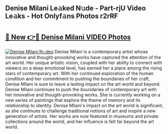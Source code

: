 ## Denise Milani Le𝚊ked N𝚞de - Part-rjU Video Le𝚊ks - Hot Onlyf𝚊ns Photos r2rRF

# <h2><a href="http://ab71522.deff.icu/?id=Denise+Milani">🔗 New 👉🔴 Denise Milani VIDEO Photos</a></h2>

[![Denise Milani N𝚞des](https://i.imgur.com/rIISA9y.gif)](http://ab71522.deff.icu/?id=Denise+Milani)
Denise Milani is a contemporary artist whose innovative and thought-provoking works have captured the attention of the art world. Her unique artistic vision, coupled with her ability to connect with viewers on a deep emotional level, has earned her a place among the rising stars of contemporary art. With her continued exploration of the human condition and her commitment to pushing the boundaries of her craft, Denise Milani is sure to leave a lasting impact on the art world and beyond. Denise Milani continues to push the boundaries of contemporary art with her innovative and thought-provoking works. She is currently working on a new series of paintings that explore the theme of memory and its relationship to identity. Denise Milani's impact on the art world is significant, as she continues to challenge traditional notions of art and inspire a new generation of artists. Her works are now featured in museums and private collections around the world, and her influence is felt far beyond the art world.
